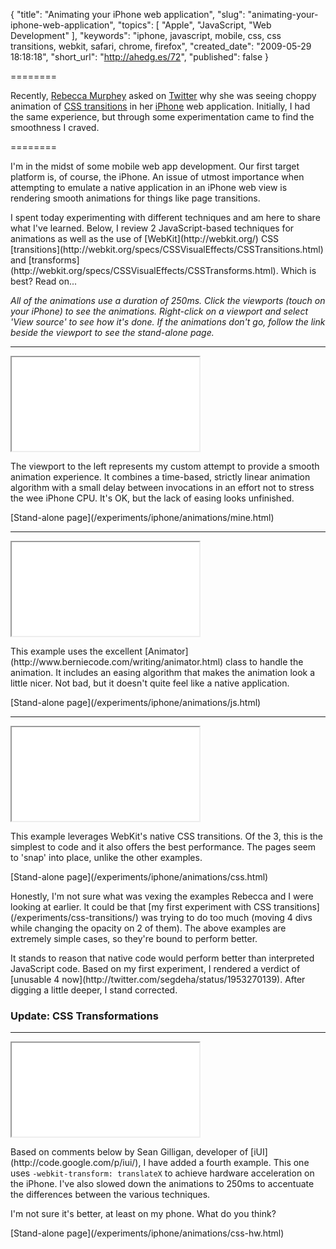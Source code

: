 {
  "title": "Animating your iPhone web application",
  "slug": "animating-your-iphone-web-application",
  "topics": [
    "Apple",
    "JavaScript,
    "Web Development"
  ],
  "keywords": "iphone, javascript, mobile, css, css transitions, webkit, safari, chrome, firefox",
  "created_date": "2009-05-29 18:18:18",
  "short_url": "http://ahedg.es/72",
  "published": false
}

========

Recently, [Rebecca Murphey](http://www.rebeccamurphey.com/) asked on [Twitter](http://twitter.com/rmurphey/status/1932522734) why she was seeing choppy animation of [CSS transitions](http://webkit.org/specs/CSSVisualEffects/CSSTransitions.html) in her [iPhone](http://www.apple.com/iphone/) web application. Initially, I had the same experience, but through some experimentation came to find the smoothness I craved.

========

<p class="outdent">I'm in the midst of some mobile web app development. Our first target platform is, of course, the iPhone. An issue of utmost importance when attempting to emulate a native application in an iPhone web view is rendering smooth animations for things like page transitions.</p>
<p>I spent today experimenting with different techniques and am here to share what I've learned. Below, I review 2 JavaScript-based techniques for animations as well as the use of [WebKit](http://webkit.org/) CSS [transitions](http://webkit.org/specs/CSSVisualEffects/CSSTransitions.html) and [transforms](http://webkit.org/specs/CSSVisualEffects/CSSTransforms.html). Which is best? Read on...</p>
<p><em>All of the animations use a duration of 250ms. Click the viewports (touch on your iPhone) to see the animations. Right-click on a viewport and select 'View source' to see how it's done. If the animations don't go, follow the link beside the viewport to see the stand-alone page.</em></p>
<div style="clear: left;">
<hr>
<iframe class="iphone-viewport" name="mine" src="/experiments/iphone/animations/mine.html"></iframe>
<p>The viewport to the left represents my custom attempt to provide a smooth animation experience. It combines a time-based, strictly linear animation algorithm with a small delay between invocations in an effort not to stress the wee iPhone CPU. It's OK, but the lack of easing looks unfinished.</p>
<p>[Stand-alone page](/experiments/iphone/animations/mine.html)</p>
</div>
<div style="clear: left;">
<hr>
<iframe class="iphone-viewport" name="js" src="/experiments/iphone/animations/js.html"></iframe>
<p>This example uses the excellent [Animator](http://www.berniecode.com/writing/animator.html) class to handle the animation. It includes an easing algorithm that makes the animation look a little nicer. Not bad, but it doesn't quite feel like a native application.</p>
<p>[Stand-alone page](/experiments/iphone/animations/js.html)</p>
</div>
<div style="clear: left;">
<hr>
<iframe class="iphone-viewport" name="css" src="/experiments/iphone/animations/css.html"></iframe>
<p>This example leverages WebKit's native CSS transitions. Of the 3, this is the simplest to code and it also offers the best performance. The pages seem to 'snap' into place, unlike the other examples.</p>
<p>[Stand-alone page](/experiments/iphone/animations/css.html)</p>
</div>
<div style="font-size: 0;line-height: 0;height: 0;clear: left;"></div>
<p>Honestly, I'm not sure what was vexing the examples Rebecca and I were looking at earlier. It could be that [my first experiment with CSS transitions](/experiments/css-transitions/) was trying to do too much (moving 4 divs while changing the opacity on 2 of them). The above examples are extremely simple cases, so they're bound to perform better.</p>
<p>It stands to reason that native code would perform better than interpreted JavaScript code. Based on my first experiment, I rendered a verdict of [unusable 4 now](http://twitter.com/segdeha/status/1953270139). After digging a little deeper, I stand corrected.</p>
<h3>Update: CSS Transformations</h3>
<div style="clear: left;">
<hr>
<iframe class="iphone-viewport" name="css-hw" src="/experiments/iphone/animations/css-hw.html"></iframe>
<p>Based on comments below by Sean Gilligan, developer of [iUI](http://code.google.com/p/iui/), I have added a fourth example. This one uses <code>-webkit-transform: translateX</code> to achieve hardware acceleration on the iPhone. I've also slowed down the animations to 250ms to accentuate the differences between the various techniques.</p>
<p>I'm not sure it's better, at least on my phone. What do you think?</p>
<p>[Stand-alone page](/experiments/iphone/animations/css-hw.html)</p>
</div>
<div style="clear: left;">

